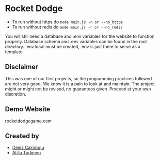 # Rocket Dodge
- To run without https do ```node main.js -n or --no_https```
- To run without redis do ```node main.js -r or --no_redis```

You will still need a database and .env variables for the website to function properly.
Database schema and .env variables can be found in the root directory. .env.local must be
created, .env is just there to serve as a template.

## Disclaimer
This was one of our first projects, so the programming practices followed are not very good.
We know it is a pain to look at and maintain. The project might or might not be revised, no guarantees given.
Proceed at your own discretion.

## Demo Website
[rocketdodgegame.com](https://rocketdodgegame.com)

## Created by
- [Deniz Cakiroglu](https://github.com/DBC201)
- [Atilla Turkmen](https://github.com/atillaturkmen)
